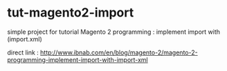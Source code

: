 # tut-magento2-import

simple project for tutorial Magento 2 programming : implement import with (import.xml)

direct link :  http://www.ibnab.com/en/blog/magento-2/magento-2-programming-implement-import-with-import-xml
